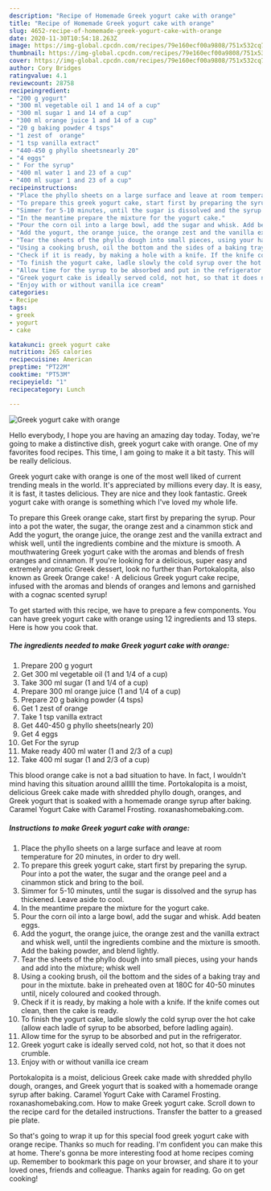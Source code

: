 ```yaml
---
description: "Recipe of Homemade Greek yogurt cake with orange"
title: "Recipe of Homemade Greek yogurt cake with orange"
slug: 4652-recipe-of-homemade-greek-yogurt-cake-with-orange
date: 2020-11-30T10:54:18.263Z
image: https://img-global.cpcdn.com/recipes/79e160ecf00a9808/751x532cq70/greek-yogurt-cake-with-orange-recipe-main-photo.jpg
thumbnail: https://img-global.cpcdn.com/recipes/79e160ecf00a9808/751x532cq70/greek-yogurt-cake-with-orange-recipe-main-photo.jpg
cover: https://img-global.cpcdn.com/recipes/79e160ecf00a9808/751x532cq70/greek-yogurt-cake-with-orange-recipe-main-photo.jpg
author: Cory Bridges
ratingvalue: 4.1
reviewcount: 28758
recipeingredient:
- "200 g yogurt"
- "300 ml vegetable oil 1 and 14 of a cup"
- "300 ml sugar 1 and 14 of a cup"
- "300 ml orange juice 1 and 14 of a cup"
- "20 g baking powder 4 tsps"
- "1 zest of  orange"
- "1 tsp vanilla extract"
- "440-450 g phyllo sheetsnearly 20"
- "4 eggs"
- " For the syrup"
- "400 ml water 1 and 23 of a cup"
- "400 ml sugar 1 and 23 of a cup"
recipeinstructions:
- "Place the phyllo sheets on a large surface and leave at room temperature for 20 minutes, in order to dry well."
- "To prepare this greek yogurt cake, start first by preparing the syrup. Pour into a pot the water, the sugar and the orange peel and a cinammon stick and bring to the boil."
- "Simmer for 5-10 minutes, until the sugar is dissolved and the syrup has thickened. Leave aside to cool."
- "In the meantime prepare the mixture for the yogurt cake."
- "Pour the corn oil into a large bowl, add the sugar and whisk. Add beaten eggs."
- "Add the yogurt, the orange juice, the orange zest and the vanilla extract and whisk well, until the ingredients combine and the mixture is smooth. Add the baking powder, and blend lightly."
- "Tear the sheets of the phyllo dough into small pieces, using your hands and add into the mixture; whisk well"
- "Using a cooking brush, oil the bottom and the sides of a baking tray and pour in the mixtute. bake in preheated oven at 180C for 40-50 minutes until, nicely coloured and cooked through."
- "Check if it is ready, by making a hole with a knife. If the knife comes out clean, then the cake is ready."
- "To finish the yogurt cake, ladle slowly the cold syrup over the hot cake (allow each ladle of syrup to be absorbed, before ladling again)."
- "Allow time for the syrup to be absorbed and put in the refrigerator."
- "Greek yogurt cake is ideally served cold, not hot, so that it does not crumble."
- "Enjoy with or without vanilla ice cream"
categories:
- Recipe
tags:
- greek
- yogurt
- cake

katakunci: greek yogurt cake 
nutrition: 265 calories
recipecuisine: American
preptime: "PT22M"
cooktime: "PT53M"
recipeyield: "1"
recipecategory: Lunch

---
```



![Greek yogurt cake with orange](https://img-global.cpcdn.com/recipes/79e160ecf00a9808/751x532cq70/greek-yogurt-cake-with-orange-recipe-main-photo.jpg)

Hello everybody, I hope you are having an amazing day today. Today, we're going to make a distinctive dish, greek yogurt cake with orange. One of my favorites food recipes. This time, I am going to make it a bit tasty. This will be really delicious.

Greek yogurt cake with orange is one of the most well liked of current trending meals in the world. It's appreciated by millions every day. It is easy, it is fast, it tastes delicious. They are nice and they look fantastic. Greek yogurt cake with orange is something which I've loved my whole life.

To prepare this Greek orange cake, start first by preparing the syrup. Pour into a pot the water, the sugar, the orange zest and a cinammon stick and Add the yogurt, the orange juice, the orange zest and the vanilla extract and whisk well, until the ingredients combine and the mixture is smooth. A mouthwatering Greek yogurt cake with the aromas and blends of fresh oranges and cinnamon. If you&#39;re looking for a delicious, super easy and extremely aromatic Greek dessert, look no further than Portokalopita, also known as Greek Orange cake! · A delicious Greek yogurt cake recipe, infused with the aromas and blends of oranges and lemons and garnished with a cognac scented syrup!


To get started with this recipe, we have to prepare a few components. You can have greek yogurt cake with orange using 12 ingredients and 13 steps. Here is how you cook that.

<!--inarticleads1-->

##### The ingredients needed to make Greek yogurt cake with orange:

1. Prepare 200 g yogurt
1. Get 300 ml vegetable oil (1 and 1/4 of a cup)
1. Take 300 ml sugar (1 and 1/4 of a cup)
1. Prepare 300 ml orange juice (1 and 1/4 of a cup)
1. Prepare 20 g baking powder (4 tsps)
1. Get 1 zest of  orange
1. Take 1 tsp vanilla extract
1. Get 440-450 g phyllo sheets(nearly 20)
1. Get 4 eggs
1. Get  For the syrup
1. Make ready 400 ml water (1 and 2/3 of a cup)
1. Take 400 ml sugar (1 and 2/3 of a cup)


This blood orange cake is not a bad situation to have. In fact, I wouldn&#39;t mind having this situation around allllll the time. Portokalopita is a moist, delicious Greek cake made with shredded phyllo dough, oranges, and Greek yogurt that is soaked with a homemade orange syrup after baking. Caramel Yogurt Cake with Caramel Frosting. roxanashomebaking.com. 

<!--inarticleads2-->

##### Instructions to make Greek yogurt cake with orange:

1. Place the phyllo sheets on a large surface and leave at room temperature for 20 minutes, in order to dry well.
1. To prepare this greek yogurt cake, start first by preparing the syrup. Pour into a pot the water, the sugar and the orange peel and a cinammon stick and bring to the boil.
1. Simmer for 5-10 minutes, until the sugar is dissolved and the syrup has thickened. Leave aside to cool.
1. In the meantime prepare the mixture for the yogurt cake.
1. Pour the corn oil into a large bowl, add the sugar and whisk. Add beaten eggs.
1. Add the yogurt, the orange juice, the orange zest and the vanilla extract and whisk well, until the ingredients combine and the mixture is smooth. Add the baking powder, and blend lightly.
1. Tear the sheets of the phyllo dough into small pieces, using your hands and add into the mixture; whisk well
1. Using a cooking brush, oil the bottom and the sides of a baking tray and pour in the mixtute. bake in preheated oven at 180C for 40-50 minutes until, nicely coloured and cooked through.
1. Check if it is ready, by making a hole with a knife. If the knife comes out clean, then the cake is ready.
1. To finish the yogurt cake, ladle slowly the cold syrup over the hot cake (allow each ladle of syrup to be absorbed, before ladling again).
1. Allow time for the syrup to be absorbed and put in the refrigerator.
1. Greek yogurt cake is ideally served cold, not hot, so that it does not crumble.
1. Enjoy with or without vanilla ice cream


Portokalopita is a moist, delicious Greek cake made with shredded phyllo dough, oranges, and Greek yogurt that is soaked with a homemade orange syrup after baking. Caramel Yogurt Cake with Caramel Frosting. roxanashomebaking.com. How to make Greek yogurt cake. Scroll down to the recipe card for the detailed instructions. Transfer the batter to a greased pie plate. 

So that's going to wrap it up for this special food greek yogurt cake with orange recipe. Thanks so much for reading. I'm confident you can make this at home. There's gonna be more interesting food at home recipes coming up. Remember to bookmark this page on your browser, and share it to your loved ones, friends and colleague. Thanks again for reading. Go on get cooking!
